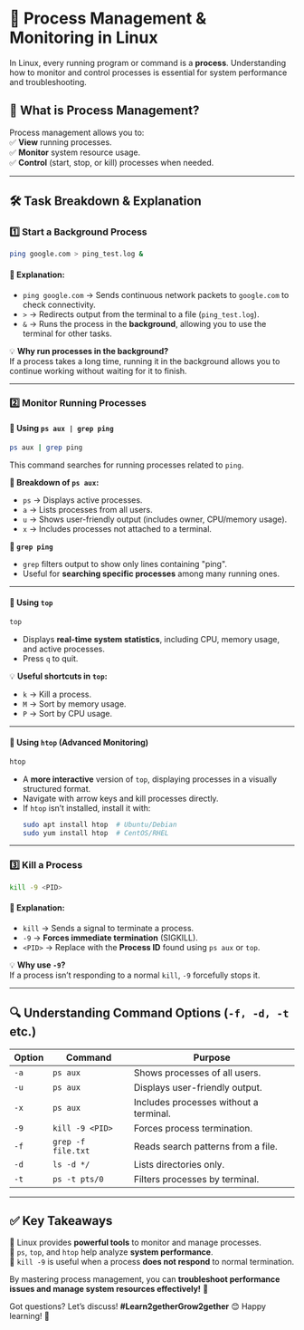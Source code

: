 # **📌 Process Management & Monitoring in Linux**  

In Linux, every running program or command is a **process**. Understanding how to monitor and control processes is essential for system performance and troubleshooting.  

## **🔹 What is Process Management?**  
Process management allows you to:  
✅ **View** running processes.  
✅ **Monitor** system resource usage.  
✅ **Control** (start, stop, or kill) processes when needed.  

---

## **🛠 Task Breakdown & Explanation**  

### **1️⃣ Start a Background Process**  
```bash
ping google.com > ping_test.log &
```
#### **🔹 Explanation:**  
- `ping google.com` → Sends continuous network packets to `google.com` to check connectivity.  
- `>` → Redirects output from the terminal to a file (`ping_test.log`).  
- `&` → Runs the process in the **background**, allowing you to use the terminal for other tasks.  

💡 **Why run processes in the background?**  
If a process takes a long time, running it in the background allows you to continue working without waiting for it to finish.

---

### **2️⃣ Monitor Running Processes**  

#### **🔹 Using `ps aux | grep ping`**  
```bash
ps aux | grep ping
```
This command searches for running processes related to `ping`.  

**🔹 Breakdown of `ps aux`:**  
- `ps` → Displays active processes.  
- `a` → Lists processes from all users.  
- `u` → Shows user-friendly output (includes owner, CPU/memory usage).  
- `x` → Includes processes not attached to a terminal.  

**🔹 `grep ping`**  
- `grep` filters output to show only lines containing "ping".  
- Useful for **searching specific processes** among many running ones.  

---

#### **🔹 Using `top`**  
```bash
top
```
- Displays **real-time system statistics**, including CPU, memory usage, and active processes.  
- Press `q` to quit.  

💡 **Useful shortcuts in `top`:**  
- `k` → Kill a process.  
- `M` → Sort by memory usage.  
- `P` → Sort by CPU usage.  

---

#### **🔹 Using `htop` (Advanced Monitoring)**  
```bash
htop
```
- A **more interactive** version of `top`, displaying processes in a visually structured format.  
- Navigate with arrow keys and kill processes directly.  
- If `htop` isn’t installed, install it with:  
  ```bash
  sudo apt install htop  # Ubuntu/Debian  
  sudo yum install htop  # CentOS/RHEL  
  ```

---

### **3️⃣ Kill a Process**  
```bash
kill -9 <PID>
```
#### **🔹 Explanation:**  
- `kill` → Sends a signal to terminate a process.  
- `-9` → **Forces immediate termination** (SIGKILL).  
- `<PID>` → Replace with the **Process ID** found using `ps aux` or `top`.  

💡 **Why use `-9`?**  
If a process isn’t responding to a normal `kill`, `-9` forcefully stops it.

---

## **🔍 Understanding Command Options (`-f, -d, -t` etc.)**  

| **Option** | **Command** | **Purpose** |
|------------|------------|-------------|
| `-a` | `ps aux` | Shows processes of all users. |
| `-u` | `ps aux` | Displays user-friendly output. |
| `-x` | `ps aux` | Includes processes without a terminal. |
| `-9` | `kill -9 <PID>` | Forces process termination. |
| `-f` | `grep -f file.txt` | Reads search patterns from a file. |
| `-d` | `ls -d */` | Lists directories only. |
| `-t` | `ps -t pts/0` | Filters processes by terminal. |

---

## **✅ Key Takeaways**  
🔹 Linux provides **powerful tools** to monitor and manage processes.  
🔹 `ps`, `top`, and `htop` help analyze **system performance**.  
🔹 `kill -9` is useful when a process **does not respond** to normal termination.  

By mastering process management, you can **troubleshoot performance issues and manage system resources effectively!** 🚀


Got questions? Let’s discuss! **#Learn2getherGrow2gether** 😊 Happy learning! 🎯

